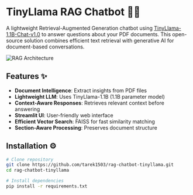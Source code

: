 # TinyLlama RAG Chatbot 🤖📄

A lightweight Retrieval-Augmented Generation chatbot using [TinyLlama-1.1B-Chat-v1.0](https://huggingface.co/TinyLlama/TinyLlama-1.1B-Chat-v1.0) to answer questions about your PDF documents. This open-source solution combines efficient text retrieval with generative AI for document-based conversations.

![RAG Architecture](https://miro.medium.com/v2/resize:fit:1400/format:webp/1*Q8J0Z7K-2W3L3W3Q3Q3Q3Q.png)

## Features ✨
- **Document Intelligence**: Extract insights from PDF files
- **Lightweight LLM**: Uses TinyLlama-1.1B (1.1B parameter model)
- **Context-Aware Responses**: Retrieves relevant context before answering
- **Streamlit UI**: User-friendly web interface
- **Efficient Vector Search**: FAISS for fast similarity matching
- **Section-Aware Processing**: Preserves document structure

## Installation ⚙️
```bash
# Clone repository
git clone https://github.com/tarek1503/rag-chatbot-tinyllama.git
cd rag-chatbot-tinyllama

# Install dependencies
pip install -r requirements.txt
